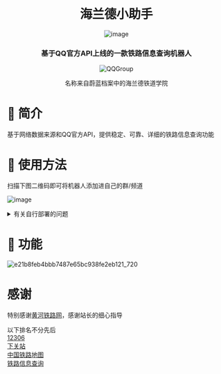 <div align="center">

# 海兰德小助手
![image](https://pic.imgdb.cn/item/6573e1bfc458853aef43b934.jpg)


### 基于QQ官方API上线的一款铁路信息查询机器人
<img src="https://img.shields.io/badge/QQGroup-584380963-blue" alt="QQGroup">



 

名称来自蔚蓝档案中的海兰德铁道学院
</div>

# 🎉 简介
基于网络数据来源和QQ官方API，提供稳定、可靠、详细的铁路信息查询功能


# 📩 使用方法
扫描下图二维码即可将机器人添加进自己的群/频道 </br>

![image](https://github.com/staytomorrow/Train_QQbot/blob/main/pic/QQ%E6%88%AA%E5%9B%BE20231209115318.png?raw=true)
<details >
<summary>有关自行部署的问题</summary>
  仓库中源码为很久以前的旧版源码，新版源码请等待作者忙完再说（。本地部署同理，可在群内联系作者询问。
</details>

# 🔋 功能
![e21b8feb4bbb7487e65bc938fe2eb121_720](https://raw.githubusercontent.com/staytomorrow/Train_QQbot/main/pic/E21B8FEB4BBB7487E65BC938FE2EB121.jpg)

# 感谢
特别感谢[黄河铁路网](https://jprailfan.com/)，感谢站长的细心指导 </br>

以下排名不分先后</br>
[12306](https://www.12306.cn/index/)</br>
[下关站](http://www.xiaguanzhan.com/)</br>
[中国铁路地图](http://cnrail.geogv.org/)</br>
[铁路信息查询](https://rail.re/)</br>

